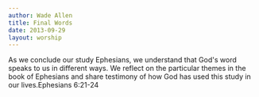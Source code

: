 ```yaml
--- 
author: Wade Allen 
title: Final Words 
date: 2013-09-29
layout: worship 
---
```


As we conclude our study Ephesians, we understand that God's word speaks to us in different ways. We reflect on the particular themes in the book of Ephesians and share testimony of how God has used this study in our lives.Ephesians 6:21-24
